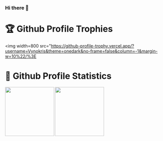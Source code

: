 ### Hi there 👋

<!--
**Vynokris/Vynokris** is a ✨ _special_ ✨ repository because its `README.md` (this file) appears on your GitHub profile.

Here are some ideas to get you started:

- 🔭 I’m currently working on ...
- 🌱 I’m currently learning ...
- 👯 I’m looking to collaborate on ...
- 🤔 I’m looking for help with ...
- 💬 Ask me about ...
- 📫 How to reach me: ...
- 😄 Pronouns: ...
- ⚡ Fun fact: ...
-->

<h1>🏆 Github Profile Trophies</h1>

<img width=800 src="https://github-profile-trophy.vercel.app/?username=Vynokris&theme=onedark&no-frame=false&column=-1&margin-w=10%22/%3E

<h1>🚀 Github Profile Statistics</h1>

<img height="160" align="left" src="https://github-readme-stats.vercel.app/api?username=Vynokris&count_private=true&include_all_commits=true&theme=onedark&show_icons=true" />

<img height="160" src="http://github-readme-stats.vercel.app/api/top-langs/?username=Vynokris&layout=compact&theme=onedark&langs_count=6&hide=Objective-C,CMake,HLSL,ShaderLab,Makefile,GLSL&count_private=true" />

